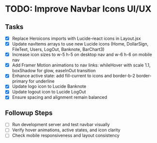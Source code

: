 # TODO: Improve Navbar Icons UI/UX

## Tasks
- [x] Replace Heroicons imports with Lucide-react icons in Layout.jsx
- [x] Update navItems arrays to use new Lucide icons (Home, DollarSign, FileText, Users, LogOut, Banknote, BarChart3)
- [x] Increase icon sizes to w-5 h-5 on desktop nav and w-6 h-6 on mobile nav
- [x] Add Framer Motion animations to nav links: whileHover with scale 1.1, boxShadow for glow, easeInOut transition
- [x] Enhance active state: add fill-current to icons and border-b-2 border-primary for underline
- [x] Update logo icon to Lucide Banknote
- [x] Update logout icon to Lucide LogOut
- [x] Ensure spacing and alignment remain balanced

## Followup Steps
- [ ] Run development server and test navbar visually
- [ ] Verify hover animations, active states, and icon clarity
- [ ] Check mobile responsiveness and layout consistency
